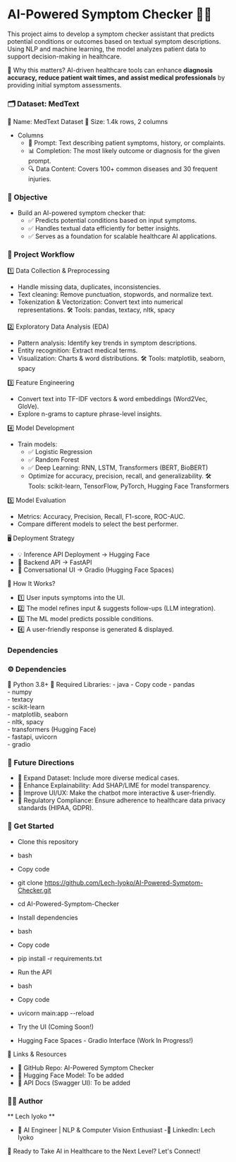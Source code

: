 # AI-Powered Symptom Checker 🏥🤖

This project aims to develop a symptom checker assistant that predicts potential conditions or outcomes based on textual symptom descriptions. Using NLP and machine learning, the model analyzes patient data to support decision-making in healthcare.

🔹 Why this matters? AI-driven healthcare tools can enhance **diagnosis accuracy, reduce patient wait times, and assist medical professionals** by providing initial symptom assessments.

### 🗂 Dataset: MedText
  📌 Name: MedText Dataset
  📌 Size: 1.4k rows, 2 columns

* Columns
  - 📝 Prompt: Text describing patient symptoms, history, or complaints.
  - 📊 Completion: The most likely outcome or diagnosis for the given prompt.
  - 🔍 Data Content: Covers 100+ common diseases and 30 frequent injuries.


### 🎯 Objective
* Build an AI-powered symptom checker that:
  - ✅ Predicts potential conditions based on input symptoms.
  - ✅ Handles textual data efficiently for better insights.
  - ✅ Serves as a foundation for scalable healthcare AI applications.

### 📌 Project Workflow
1️⃣ Data Collection & Preprocessing
  - Handle missing data, duplicates, inconsistencies.
  - Text cleaning: Remove punctuation, stopwords, and normalize text.
  - Tokenization & Vectorization: Convert text into numerical representations.
🛠 Tools: pandas, textacy, nltk, spacy

2️⃣ Exploratory Data Analysis (EDA)
  - Pattern analysis: Identify key trends in symptom descriptions.
  - Entity recognition: Extract medical terms.
  - Visualization: Charts & word distributions.
🛠 Tools: matplotlib, seaborn, spacy

3️⃣ Feature Engineering
  - Convert text into TF-IDF vectors & word embeddings (Word2Vec, GloVe).
  - Explore n-grams to capture phrase-level insights.

4️⃣ Model Development
* Train models:
  - ✅ Logistic Regression
  - ✅ Random Forest
  - ✅ Deep Learning: RNN, LSTM, Transformers (BERT, BioBERT)
  - Optimize for accuracy, precision, recall, and generalizability.
🛠 Tools: scikit-learn, TensorFlow, PyTorch, Hugging Face Transformers

5️⃣ Model Evaluation
  - Metrics: Accuracy, Precision, Recall, F1-score, ROC-AUC.
  - Compare different models to select the best performer.

🖥 Deployment Strategy
  - 💡 Inference API Deployment → Hugging Face
  - 🔹 Backend API → FastAPI
  - 🔹 Conversational UI → Gradio (Hugging Face Spaces)

🔗 How It Works?
  - 1️⃣ User inputs symptoms into the UI.
  - 2️⃣ The model refines input & suggests follow-ups (LLM integration).
  - 3️⃣ The ML model predicts possible conditions.
  - 4️⃣ A user-friendly response is generated & displayed.


### Dependencies
### ⚙ Dependencies
📌 Python 3.8+
📌 Required Libraries:
      - java
      - Copy code
      - pandas  
      - numpy  
      - textacy  
      - scikit-learn  
      - matplotlib, seaborn  
      - nltk, spacy  
      - transformers (Hugging Face)  
      - fastapi, uvicorn  
      - gradio  
 
### 🚀 Future Directions
  - 🔹 Expand Dataset: Include more diverse medical cases.
  - 🔹 Enhance Explainability: Add SHAP/LIME for model transparency.
  - 🔹 Improve UI/UX: Make the chatbot more interactive & user-friendly.
  - 🔹 Regulatory Compliance: Ensure adherence to healthcare data privacy standards (HIPAA, GDPR).

### 📌 Get Started
  - Clone this repository
  - bash
  - Copy code
  - git clone https://github.com/Lech-Iyoko/AI-Powered-Symptom-Checker.git
  - cd AI-Powered-Symptom-Checker
  
  - Install dependencies
  - bash
  - Copy code
  - pip install -r requirements.txt
  - Run the API
  - bash
  - Copy code
  - uvicorn main:app --reload
  - Try the UI (Coming Soon!)
  - Hugging Face Spaces - Gradio Interface (Work In Progress!)

🔗 Links & Resources
  - 📌 GitHub Repo: AI-Powered Symptom Checker
  - 📌 Hugging Face Model: To be added
  -  📌 API Docs (Swagger UI): To be added

### 👨‍💻 Author
** Lech Iyoko **
  - 📌 AI Engineer | NLP & Computer Vision Enthusiast
  -📌 LinkedIn: Lech Iyoko

🚀 Ready to Take AI in Healthcare to the Next Level? Let's Connect!
